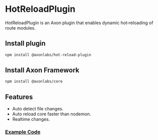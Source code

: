 # HotReloadPlugin
 HotReloadPlugin is an Axon plugin that enables dynamic hot‑reloading of route modules.

## Install plugin
```bash
npm install @axonlabs/hot-reload-plugin
```

## Install Axon Framework

```bash
npm install @axonlabs/core
```

## Features
- Auto detect file changes.
- Auto reload core faster than nodemon.
- Realtime changes.


### [Example Code](https://github.com/AxonJsLabs/HotReloadPlugin/tree/main/example)